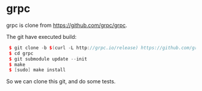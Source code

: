 # grpc
grpc is clone from https://github.com/grpc/grpc.

The git have executed build:
```cpp
 $ git clone -b $(curl -L http://grpc.io/release) https://github.com/grpc/grpc
 $ cd grpc
 $ git submodule update --init
 $ make
 $ [sudo] make install
```
So we can clone this git, and do some tests.
